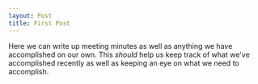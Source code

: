 ```yaml
---
layout: Post
title: First Post
---
```


Here we can write up meeting minutes as well as anything we have accomplished on our own. This *should* help us keep track of what we've accomplished recently as well as keeping an eye on what we need to accomplish.
